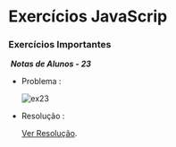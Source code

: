 # Exercícios JavaScrip

### Exercícios Importantes
​	***Notas de Alunos - 23***

- Problema :

  ![ex23](D:\Trabalho\Cursos\web-moderno\desafios-web\img\ex23.png)	

- Resolução :

  [Ver Resolução](https://github.com/igfeitall/web-moderno/blob/desafios/desafios-web/JavaScript/ex23.js).